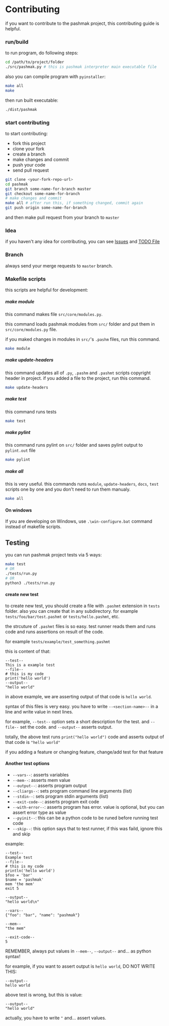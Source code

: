 # Contributing
if you want to contribute to the pashmak project, this contributing guide is helpful.

### run/build
to run program, do following steps:

```bash
cd /path/to/project/folder
./src/pashmak.py # this is pashmak interpreter main executable file
```

also you can compile program with `pyinstaller`:

```bash
make all
make
```

then run built executable:

```bash
./dist/pashmak
```

### start contributing

to start contributing:
- fork this project
- clone your fork
- create a branch
- make changes and commit
- push your code
- send pull request

```bash
git clone <your-fork-repo-url>
cd pashmak
git branch some-name-for-branch master
git checkout some-name-for-branch
# make changes and commit
make all # after run this, if something changed, commit again
git push origin some-name-for-branch
```

and then make pull request from your branch to `master`

### Idea
if you haven't any idea for contributing, you can see [Issues](https://github.com/pashmaklang/pashmak/issues) and [TODO File](/TODO.md)

### Branch
always send your merge requests to `master` branch.

### Makefile scripts
this scripts are helpful for development:

##### make module
this command makes file `src/core/modules.py`.

this command loads pashmak modules from `src/` folder and put them in `src/core/modules.py` file.

if you maked changes in modules in `src/`'s `.pashm` files, run this command.

```bash
make module
```

##### make update-headers
this command updates all of `.py`, `.pashm` and `.pashmt` scripts copyright header in project. if you added a file to the project, run this command.

```bash
make update-headers
```

##### make test
this command runs tests

```bash
make test
```

##### make pylint
this command runs pylint on `src/` folder and saves pylint output to `pylint.out` file

```bash
make pylint
```

##### make all
this is very useful. this commands runs `module`, `update-headers`, `docs`, `test` scripts one by one and you don't need to run them manualy.

```bash
make all
```

#### On windows
If you are developing on Windows, use `.\win-configure.bat` command instead of makefile scripts.

## Testing
you can run pashmak project tests via 5 ways:

```bash
make test
# OR
./tests/run.py
# OR
python3 ./tests/run.py
```

#### create new test
to create new test, you should create a file with `.pashmt` extension in `tests` folder. also you can create that in any subdirectory. for example `tests/foo/bar/test.pashmt` or `tests/hello.pashmt`, etc.

the strcuture of `.pashmt` files is so easy. test runner reads them and runs code and runs assertions on result of the code.

for example `tests/example/test_something.pashmt`

this is content of that:

```
--test--
This is a example test
--file--
# this is my code
print('hello world')
--output--
"hello world"
```

in above example, we are asserting output of that code is `hello world`.

syntax of this files is very easy.
you have to write `--<section-name>--` in a line and write value in next lines.

for example, `--test--` option sets a short description for the test.
and `--file--` set the code. and `--output--` asserts output.

totally, the above test runs `print("hello world")` code and asserts output of that code is `"hello world"`

if you adding a feature or changing feature, change/add test for that feature

#### Another test options
- `--vars--`: asserts variables
- `--mem--`: asserts mem value
- `--output--`: asserts program output
- `--cliargs--`: sets program command line arguments (list)
- `--stdin--`: sets program stdin arguments (list)
- `--exit-code--`: asserts program exit code
- `--with-error--`: asserts program has error. value is optional, but you can assert error type as value
- `--pyinit--`: this can be a python code to be runed before running test code
- `--skip--`: this option says that to test runner, if this was faild, ignore this and skip

example:

```
--test--
Example test
--file--
# this is my code
println('hello world')
$foo = 'bar'
$name = 'pashmak'
mem 'the mem'
exit 5

--output--
"hello world\n"

--vars--
{"foo": "bar", "name": "pashmak"}

--mem--
"the mem"

--exit-code--
5
```

REMEMBER, always put values in `--mem--`, `--output--` and... as python syntax!

for example, if you want to assert output is `hello world`, DO NOT WRITE THIS:

```
--output--
hello world
```

above test is wrong, but this is value:

```
--output--
"hello world"
```

actually, you have to write `"` and... assert values.
